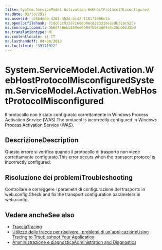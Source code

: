 ```yaml
---
title: System.ServiceModel.Activation.WebHostProtocolMisconfigured
ms.date: 03/30/2017
ms.assetid: cb5bdc6b-4281-452d-bc42-1181f2966e2a
ms.openlocfilehash: 71dc60c932871608b9ac832331de82db818c525e
ms.sourcegitcommit: 5b6d778ebb269ee6684fb57ad69a8c28b06235b9
ms.translationtype: MT
ms.contentlocale: it-IT
ms.lasthandoff: 04/08/2019
ms.locfileid: "59171912"
---
```

# <a name="systemservicemodelactivationwebhostprotocolmisconfigured"></a><span data-ttu-id="6ad54-102">System.ServiceModel.Activation.WebHostProtocolMisconfigured</span><span class="sxs-lookup"><span data-stu-id="6ad54-102">System.ServiceModel.Activation.WebHostProtocolMisconfigured</span></span>
<span data-ttu-id="6ad54-103">Il protocollo non è stato configurato correttamente in Windows Process Activation Service (WAS).</span><span class="sxs-lookup"><span data-stu-id="6ad54-103">The protocol is incorrectly configured in Windows Process Activation Service (WAS).</span></span>  
  
## <a name="description"></a><span data-ttu-id="6ad54-104">Descrizione</span><span class="sxs-lookup"><span data-stu-id="6ad54-104">Description</span></span>  
 <span data-ttu-id="6ad54-105">Questo errore si verifica quando il protocollo di trasporto non viene correttamente configurato.</span><span class="sxs-lookup"><span data-stu-id="6ad54-105">This error occurs when the transport protocol is incorrectly configured.</span></span>  
  
## <a name="troubleshooting"></a><span data-ttu-id="6ad54-106">Risoluzione dei problemi</span><span class="sxs-lookup"><span data-stu-id="6ad54-106">Troubleshooting</span></span>  
 <span data-ttu-id="6ad54-107">Controllare e correggere i parametri di configurazione del trasporto in web.config.</span><span class="sxs-lookup"><span data-stu-id="6ad54-107">Check and fix the transport configuration parameters in web.config.</span></span>  
  
## <a name="see-also"></a><span data-ttu-id="6ad54-108">Vedere anche</span><span class="sxs-lookup"><span data-stu-id="6ad54-108">See also</span></span>

- [<span data-ttu-id="6ad54-109">Traccia</span><span class="sxs-lookup"><span data-stu-id="6ad54-109">Tracing</span></span>](../../../../../docs/framework/wcf/diagnostics/tracing/index.md)
- [<span data-ttu-id="6ad54-110">Utilizzo delle tracce per risolvere i problemi di un'applicazione</span><span class="sxs-lookup"><span data-stu-id="6ad54-110">Using Tracing to Troubleshoot Your Application</span></span>](../../../../../docs/framework/wcf/diagnostics/tracing/using-tracing-to-troubleshoot-your-application.md)
- [<span data-ttu-id="6ad54-111">Amministrazione e diagnostica</span><span class="sxs-lookup"><span data-stu-id="6ad54-111">Administration and Diagnostics</span></span>](../../../../../docs/framework/wcf/diagnostics/index.md)

